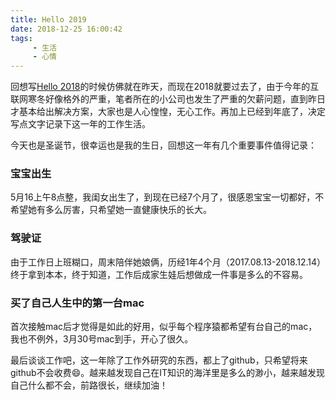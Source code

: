 ```yaml
---
title: Hello 2019
date: 2018-12-25 16:00:42
tags: 
     - 生活
     - 心情 
---
```

回想写[Hello 2018](https://github.com/XuHe1/2018/blob/master/Hello%202018.md)的时候仿佛就在昨天，而现在2018就要过去了，由于今年的互联网寒冬好像格外的严重，笔者所在的小公司也发生了严重的欠薪问题，直到昨日才基本给出解决方案，大家也是人心惶惶，无心工作。再加上已经到年底了，决定写点文字记录下这一年的工作生活。
<!-- more -->
今天也是圣诞节，很幸运也是我的生日，回想这一年有几个重要事件值得记录：
### 宝宝出生
5月16上午8点整，我闺女出生了，到现在已经7个月了，很感恩宝宝一切都好，不希望她有多么厉害，只希望她一直健康快乐的长大。

### 驾驶证
由于工作日上班糊口，周末陪伴她娘俩，历经1年4个月（2017.08.13-2018.12.14）终于拿到本本，终于知道，工作后成家生娃后想做成一件事是多么的不容易。

### 买了自己人生中的第一台mac
首次接触mac后才觉得是如此的好用，似乎每个程序猿都希望有台自己的mac，我也不例外，3月30号mac到手，开心了很久。

最后谈谈工作吧，这一年除了工作外研究的东西，都上了github，只希望将来github不会收费😄。越来越发现自己在IT知识的海洋里是多么的渺小，越来越发现自己什么都不会，前路很长，继续加油！